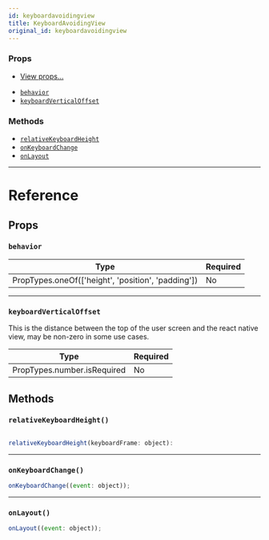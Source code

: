 ```yaml
---
id: keyboardavoidingview
title: KeyboardAvoidingView
original_id: keyboardavoidingview
---
```


### Props

- [View props...](view.md#props)

* [`behavior`](keyboardavoidingview.md#behavior)
* [`keyboardVerticalOffset`](keyboardavoidingview.md#keyboardverticaloffset)

### Methods

- [`relativeKeyboardHeight`](keyboardavoidingview.md#relativekeyboardheight)
- [`onKeyboardChange`](keyboardavoidingview.md#onkeyboardchange)
- [`onLayout`](keyboardavoidingview.md#onlayout)

---

# Reference

## Props

### `behavior`

| Type                                               | Required |
| -------------------------------------------------- | -------- |
| PropTypes.oneOf(['height', 'position', 'padding']) | No       |

---

### `keyboardVerticalOffset`

This is the distance between the top of the user screen and the react native view, may be non-zero in some use cases.

| Type                        | Required |
| --------------------------- | -------- |
| PropTypes.number.isRequired | No       |

## Methods

### `relativeKeyboardHeight()`

```jsx

relativeKeyboardHeight(keyboardFrame: object):

```

---

### `onKeyboardChange()`

```jsx
onKeyboardChange((event: object));
```

---

### `onLayout()`

```jsx
onLayout((event: object));
```
